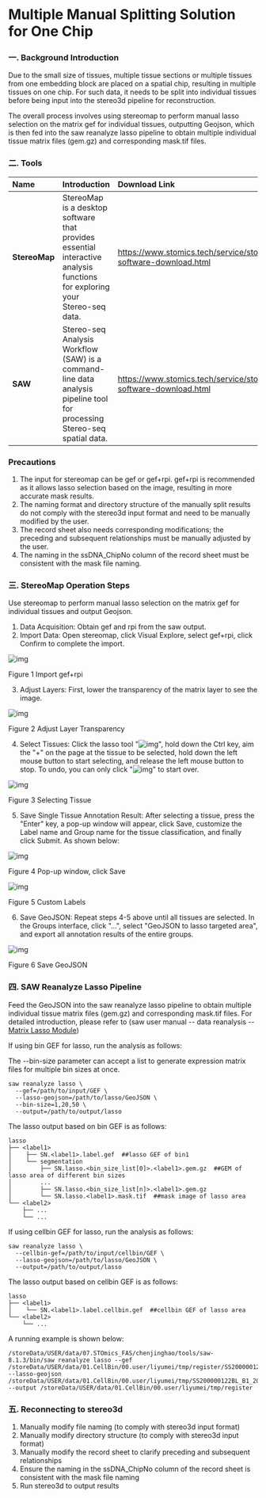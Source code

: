 # **Multiple Manual Splitting Solution for One Chip**

### 一. **Background Introduction**

Due to the small size of tissues, multiple tissue sections or multiple tissues from one embedding block are placed on a spatial chip, resulting in multiple tissues on one chip. For such data, it needs to be split into individual tissues before being input into the stereo3d pipeline for reconstruction.

The overall process involves using stereomap to perform manual lasso selection on the matrix gef for individual tissues, outputting Geojson, which is then fed into the saw reanalyze lasso pipeline to obtain multiple individual tissue matrix files (gem.gz) and corresponding mask.tif files.

### 二. **Tools**

| Name          | Introduction                                                 | Download Link                                                |
| :------------ | :----------------------------------------------------------- | :----------------------------------------------------------- |
| **StereoMap** | StereoMap is a desktop software that provides essential interactive analysis functions for exploring your Stereo-seq data. | https://www.stomics.tech/service/stomics-software-download.html |
| **SAW**       | Stereo-seq Analysis Workflow (SAW) is a command-line data analysis pipeline tool for processing Stereo-seq spatial data. | https://www.stomics.tech/service/stomics-software-download.html |

### **Precautions**

1. The input for stereomap can be gef or gef+rpi. gef+rpi is recommended as it allows lasso selection based on the image, resulting in more accurate mask results.
2. The naming format and directory structure of the manually split results do not comply with the stereo3d input format and need to be manually modified by the user.
3. The record sheet also needs corresponding modifications; the preceding and subsequent relationships must be manually adjusted by the user.
4. The naming in the ssDNA_ChipNo column of the record sheet must be consistent with the mask file naming.

### 三. **StereoMap Operation Steps**

Use stereomap to perform manual lasso selection on the matrix gef for individual tissues and output Geojson.

1. Data Acquisition: Obtain gef and rpi from the saw output.
2. Import Data: Open stereomap, click Visual Explore, select gef+rpi, click Confirm to complete the import.

![img](file:///C:\Users\sunyiqiang\AppData\Local\Temp\ksohtml17652\wps48.jpg)

Figure 1 Import gef+rpi

3. Adjust Layers: First, lower the transparency of the matrix layer to see the image.

![img](file:///C:\Users\sunyiqiang\AppData\Local\Temp\ksohtml17652\wps49.jpg)

Figure 2 Adjust Layer Transparency

4. Select Tissues: Click the lasso tool "![img](file:///C:\Users\sunyiqiang\AppData\Local\Temp\ksohtml17652\wps50.jpg)", hold down the Ctrl key, aim the "+" on the page at the tissue to be selected, hold down the left mouse button to start selecting, and release the left mouse button to stop. To undo, you can only click "![img](file:///C:\Users\sunyiqiang\AppData\Local\Temp\ksohtml17652\wps51.jpg)" to start over.

![img](file:///C:\Users\sunyiqiang\AppData\Local\Temp\ksohtml17652\wps52.jpg)

Figure 3 Selecting Tissue

5. Save Single Tissue Annotation Result: After selecting a tissue, press the "Enter" key, a pop-up window will appear, click Save, customize the Label name and Group name for the tissue classification, and finally click Submit. As shown below:

![img](file:///C:\Users\sunyiqiang\AppData\Local\Temp\ksohtml17652\wps53.jpg)

Figure 4 Pop-up window, click Save

![img](file:///C:\Users\sunyiqiang\AppData\Local\Temp\ksohtml17652\wps54.jpg)

Figure 5 Custom Labels

6. Save GeoJSON: Repeat steps 4-5 above until all tissues are selected. In the Groups interface, click "...", select "GeoJSON to lasso targeted area", and export all annotation results of the entire groups.

![img](file:///C:\Users\sunyiqiang\AppData\Local\Temp\ksohtml17652\wps55.jpg)

Figure 6 Save GeoJSON

### 四. **SAW Reanalyze Lasso Pipeline**

Feed the GeoJSON into the saw reanalyze lasso pipeline to obtain multiple individual tissue matrix files (gem.gz) and corresponding mask.tif files. For detailed introduction, please refer to (saw user manual -- data reanalysis -- [Matrix Lasso Module](https://www.stomics.tech/service/saw_8_1/docs/shi-yong-jiao-cheng/secondary-analysis.html#矩阵套索))

If using bin GEF for lasso, run the analysis as follows:

The --bin-size parameter can accept a list to generate expression matrix files for multiple bin sizes at once.

```
saw reanalyze lasso \
  --gef=/path/to/input/GEF \
  --lasso-geojson=/path/to/lasso/GeoJSON \
  --bin-size=1,20,50 \
  --output=/path/to/output/lasso
```



The lasso output based on bin GEF is as follows:

```
lasso
├── <label1>
│    ├── SN.<label1>.label.gef  ##lasso GEF of bin1
│    └── segmentation
│        ├── SN.lasso.<bin_size_list[0]>.<label1>.gem.gz  ##GEM of lasso area of different bin sizes
│        ...
│        ├── SN.lasso.<bin_size_list[n]>.<label1>.gem.gz
│        └── SN.lasso.<label1>.mask.tif  ##mask image of lasso area
└── <label2>
    ├── ...
    └── ...
```



If using cellbin GEF for lasso, run the analysis as follows:

```
saw reanalyze lasso \
  --cellbin-gef=/path/to/input/cellbin/GEF \
  --lasso-geojson=/path/to/lasso/GeoJSON \
  --output=/path/to/output/lasso
```



The lasso output based on cellbin GEF is as follows:

```
lasso
├── <label1>
│    └── SN.<label1>.label.cellbin.gef  ##cellbin GEF of lasso area
└── <label2>
    └── ...
```



A running example is shown below:

```
/storeData/USER/data/07.STOmics_FAS/chenjinghao/tools/saw-8.1.3/bin/saw reanalyze lasso --gef /storeData/USER/data/01.CellBin/00.user/liyumei/tmp/register/SS200000122BL_B1/SS200000122BL_B1.gef --lasso-geojson /storeData/USER/data/01.CellBin/00.user/liyumei/tmp/SS200000122BL_B1_20250427150337.lasso.geojson --output /storeData/USER/data/01.CellBin/00.user/liyumei/tmp/register
```



### 五. **Reconnecting to stereo3d**

1. Manually modify file naming (to comply with stereo3d input format)
2. Manually modify directory structure (to comply with stereo3d input format)
3. Manually modify the record sheet to clarify preceding and subsequent relationships
4. Ensure the naming in the ssDNA_ChipNo column of the record sheet is consistent with the mask file naming
5. Run stereo3d to output results